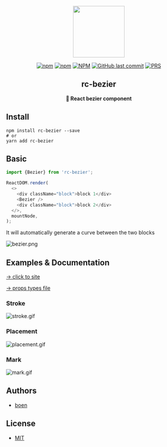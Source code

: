 <p align="center"><img width="140" src="https://avatars3.githubusercontent.com/u/76463130?s=200&v=4"></p>
<p align="center">
  <a href="#"><img alt="npm" src="https://img.shields.io/npm/v/rc-bezier?style=flat-square"></a>
    <a href="#"><img alt="npm" src="https://img.shields.io/npm/dt/rc-bezier?style=flat-square"></a>
  <a href="#"><img alt="NPM" src="https://img.shields.io/npm/l/rc-bezier?style=flat-square"></a>
  <a href="#"><img alt="GitHub last commit" src="https://img.shields.io/github/last-commit/uselessrc/bezier?style=flat-square"></a>
  <a href="http://makeapullrequest.com"><img alt="PRS" src="https://img.shields.io/badge/PRs-welcome-brightgreen.svg?style=flat-square"></a>
</p>

<h2 align="center">rc-bezier</h2>
<p align="center"><b>🧷 React bezier component</b></p>

## Install

```shell
npm install rc-bezier --save
# or
yarn add rc-bezier
```

## Basic

```javascript
import {Bezier} from 'rc-bezier';

ReactDOM.render(
  <>
    <div className="block">block 1</div>
    <Bezier />
    <div className="block">block 2</div>
  </>,
  mountNode,
);
```

It will automatically generate a curve between the two blocks

![bezier.png](https://i.loli.net/2020/12/23/uz2hNo4eFCRtpYw.png)

## Examples & Documentation

[→ click to site](https://uselessrc.github.io/bezier)

[→ props types file](https://github.com/uselessrc/bezier/blob/main/src/library/bezier.doc.tsx#L3)

### Stroke

![stroke.gif](https://i.loli.net/2020/12/26/AHOcj3KpyJeix5B.gif)

### Placement

![placement.gif](https://i.loli.net/2020/12/26/ufPKb7aWYkjOnrN.gif)

### Mark

![mark.gif](https://i.loli.net/2020/12/26/jaQSJEV1IROD7qL.gif)

## Authors

- [boen](https://github.com/boenfu)

## License

- [MIT](https://opensource.org/licenses/MIT)
